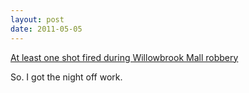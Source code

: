 ```yaml
---
layout: post
date: 2011-05-05
---
```


[At least one shot fired during Willowbrook Mall robbery](https://globalnews.ca/news/119770/at-least-one-shot-fired-during-willowbrook-mall-robbery/)

So. I got the night off work. 
